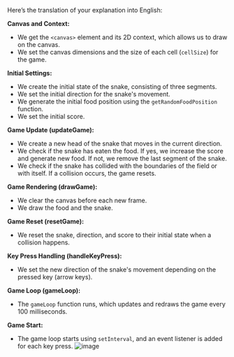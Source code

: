 Here’s the translation of your explanation into English:

**Canvas and Context:**

- We get the `<canvas>` element and its 2D context, which allows us to draw on the canvas.
- We set the canvas dimensions and the size of each cell (`cellSize`) for the game.

**Initial Settings:**

- We create the initial state of the snake, consisting of three segments.
- We set the initial direction for the snake's movement.
- We generate the initial food position using the `getRandomFoodPosition` function.
- We set the initial score.

**Game Update (updateGame):**

- We create a new head of the snake that moves in the current direction.
- We check if the snake has eaten the food. If yes, we increase the score and generate new food. If not, we remove the last segment of the snake.
- We check if the snake has collided with the boundaries of the field or with itself. If a collision occurs, the game resets.

**Game Rendering (drawGame):**

- We clear the canvas before each new frame.
- We draw the food and the snake.

**Game Reset (resetGame):**

- We reset the snake, direction, and score to their initial state when a collision happens.

**Key Press Handling (handleKeyPress):**

- We set the new direction of the snake's movement depending on the pressed key (arrow keys).

**Game Loop (gameLoop):**

- The `gameLoop` function runs, which updates and redraws the game every 100 milliseconds.

**Game Start:**

- The game loop starts using `setInterval`, and an event listener is added for each key press.
![image](https://github.com/user-attachments/assets/2ff56989-293b-42f9-bde8-fb1436a612c2)
